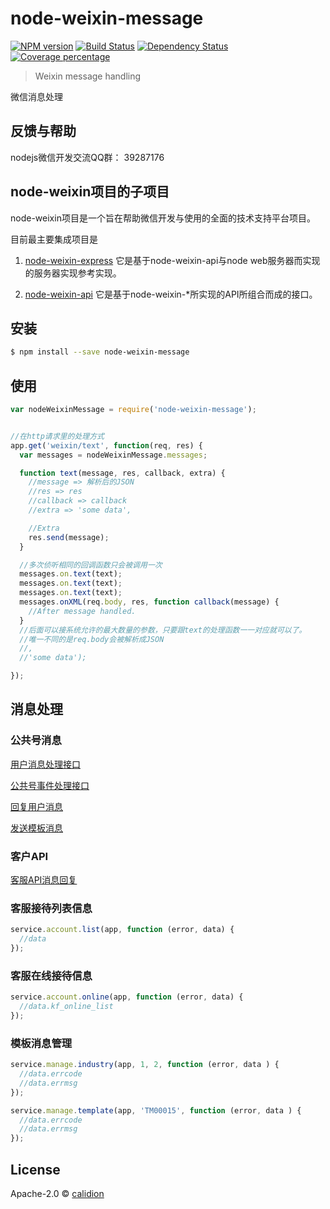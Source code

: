 # node-weixin-message
[![NPM version][npm-image]][npm-url] [![Build Status][travis-image]][travis-url] [![Dependency Status][daviddm-image]][daviddm-url] [![Coverage percentage][coveralls-image]][coveralls-url]
> Weixin message handling

微信消息处理

## 反馈与帮助

nodejs微信开发交流QQ群： 39287176

## node-weixin项目的子项目

  node-weixin项目是一个旨在帮助微信开发与使用的全面的技术支持平台项目。

  目前最主要集成项目是
  1. [node-weixin-express](https://github.com/node-weixin/node-weixin-express)
    它是基于node-weixin-api与node web服务器而实现的服务器实现参考实现。

  2. [node-weixin-api](https://github.com/node-weixin/node-weixin-api)
    它是基于node-weixin-*所实现的API所组合而成的接口。

## 安装

```sh
$ npm install --save node-weixin-message
```

## 使用

```js
var nodeWeixinMessage = require('node-weixin-message');


//在http请求里的处理方式
app.get('weixin/text', function(req, res) {
  var messages = nodeWeixinMessage.messages;

  function text(message, res, callback, extra) {
    //message => 解析后的JSON
    //res => res
    //callback => callback
    //extra => 'some data',

    //Extra
    res.send(message);
  }

  //多次侦听相同的回调函数只会被调用一次
  messages.on.text(text);
  messages.on.text(text);
  messages.on.text(text);
  messages.onXML(req.body, res, function callback(message) {
    //After message handled.
  }
  //后面可以接系统允许的最大数量的参数，只要跟text的处理函数一一对应就可以了。
  //唯一不同的是req.body会被解析成JSON
  //,
  //'some data');

});
```

## 消息处理


### 公共号消息

[用户消息处理接口](https://github.com/node-weixin/node-weixin-message/wiki/%E5%A4%84%E7%90%86%E7%94%A8%E6%88%B7%E5%8F%91%E9%80%81%E8%BF%87%E6%9D%A5%E7%9A%84%E6%B6%88%E6%81%AF)

[公共号事件处理接口](https://github.com/node-weixin/node-weixin-message/wiki/%E5%A4%84%E7%90%86%E4%BA%A7%E7%94%9F%E7%9A%84%E4%BA%8B%E4%BB%B6%E6%B6%88%E6%81%AF)

[回复用户消息](https://github.com/node-weixin/node-weixin-message/wiki/%E5%9B%9E%E5%A4%8D%E7%94%A8%E6%88%B7%E6%B6%88%E6%81%AF)

[发送模板消息](https://github.com/node-weixin/node-weixin-message/wiki/%E6%8E%A8%E9%80%81%E6%A8%A1%E6%9D%BF%E6%B6%88%E6%81%AF)

### 客户API

[客服API消息回复](https://github.com/node-weixin/node-weixin-message/wiki/%E5%AE%A2%E6%88%B7API%E6%B6%88%E6%81%AF%E5%9B%9E%E5%A4%8D)


### 客服接待列表信息

```js
service.account.list(app, function (error, data) {
  //data
});

```

### 客服在线接待信息

```js
service.account.online(app, function (error, data) {
  //data.kf_online_list
});

```

### 模板消息管理

```js
service.manage.industry(app, 1, 2, function (error, data ) {
  //data.errcode
  //data.errmsg
});

service.manage.template(app, 'TM00015', function (error, data ) {
  //data.errcode
  //data.errmsg
});

```

## License

Apache-2.0 © [calidion](calidion.github.io)


[npm-image]: https://badge.fury.io/js/node-weixin-message.svg
[npm-url]: https://npmjs.org/package/node-weixin-message
[travis-image]: https://travis-ci.org/node-weixin/node-weixin-message.svg?branch=master
[travis-url]: https://travis-ci.org/node-weixin/node-weixin-message
[daviddm-image]: https://david-dm.org/node-weixin/node-weixin-message.svg?theme=shields.io
[daviddm-url]: https://david-dm.org/node-weixin/node-weixin-message
[coveralls-image]: https://coveralls.io/repos/node-weixin/node-weixin-message/badge.svg
[coveralls-url]: https://coveralls.io/r/node-weixin/node-weixin-message
